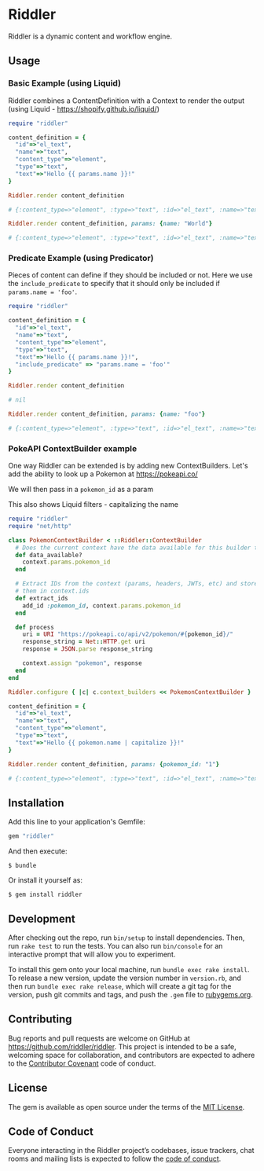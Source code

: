 # Riddler

Riddler is a dynamic content and workflow engine.

## Usage

### Basic Example (using Liquid)

Riddler combines a ContentDefinition with a Context to render the output (using
Liquid - https://shopify.github.io/liquid/)

```ruby
require "riddler"

content_definition = {
  "id"=>"el_text",
  "name"=>"text",
  "content_type"=>"element",
  "type"=>"text",
  "text"=>"Hello {{ params.name }}!"
}

Riddler.render content_definition

# {:content_type=>"element", :type=>"text", :id=>"el_text", :name=>"text", :text=>"Hello !"}

Riddler.render content_definition, params: {name: "World"}

# {:content_type=>"element", :type=>"text", :id=>"el_text", :name=>"text", :text=>"Hello World!"}
```

### Predicate Example (using Predicator)

Pieces of content can define if they should be included or not. Here we use the
`include_predicate` to specify that it should only be included if `params.name = 'foo'`.

```ruby
require "riddler"

content_definition = {
  "id"=>"el_text",
  "name"=>"text",
  "content_type"=>"element",
  "type"=>"text",
  "text"=>"Hello {{ params.name }}!",
  "include_predicate" => "params.name = 'foo'"
}

Riddler.render content_definition

# nil

Riddler.render content_definition, params: {name: "foo"}

# {:content_type=>"element", :type=>"text", :id=>"el_text", :name=>"text", :text=>"Hello foo!"}
```


### PokeAPI ContextBuilder example

One way Riddler can be extended is by adding new ContextBuilders. Let's add the ability to look up a Pokemon at https://pokeapi.co/

We will then pass in a `pokemon_id` as a param

This also shows Liquid filters - capitalizing the name

```ruby
require "riddler"
require "net/http"

class PokemonContextBuilder < ::Riddler::ContextBuilder
  # Does the current context have the data available for this builder to function
  def data_available?
    context.params.pokemon_id
  end

  # Extract IDs from the context (params, headers, JWTs, etc) and store
  # them in context.ids
  def extract_ids
    add_id :pokemon_id, context.params.pokemon_id
  end

  def process
    uri = URI "https://pokeapi.co/api/v2/pokemon/#{pokemon_id}/"
    response_string = Net::HTTP.get uri
    response = JSON.parse response_string

    context.assign "pokemon", response
  end
end

Riddler.configure { |c| c.context_builders << PokemonContextBuilder }

content_definition = {
  "id"=>"el_text",
  "name"=>"text",
  "content_type"=>"element",
  "type"=>"text",
  "text"=>"Hello {{ pokemon.name | capitalize }}!"
}

Riddler.render content_definition, params: {pokemon_id: "1"}

# {:content_type=>"element", :type=>"text", :id=>"el_text", :name=>"text", :text=>"Hello Bulbasaur!"}
```

## Installation

Add this line to your application's Gemfile:

```ruby
gem "riddler"
```

And then execute:

    $ bundle

Or install it yourself as:

    $ gem install riddler


## Development

After checking out the repo, run `bin/setup` to install dependencies. Then, run `rake test` to run the tests. You can also run `bin/console` for an interactive prompt that will allow you to experiment.

To install this gem onto your local machine, run `bundle exec rake install`. To release a new version, update the version number in `version.rb`, and then run `bundle exec rake release`, which will create a git tag for the version, push git commits and tags, and push the `.gem` file to [rubygems.org](https://rubygems.org).

## Contributing

Bug reports and pull requests are welcome on GitHub at https://github.com/riddler/riddler. This project is intended to be a safe, welcoming space for collaboration, and contributors are expected to adhere to the [Contributor Covenant](http://contributor-covenant.org) code of conduct.

## License

The gem is available as open source under the terms of the [MIT License](https://opensource.org/licenses/MIT).

## Code of Conduct

Everyone interacting in the Riddler project’s codebases, issue trackers, chat rooms and mailing lists is expected to follow the [code of conduct](https://github.com/riddler/riddler/blob/master/CODE_OF_CONDUCT.md).
